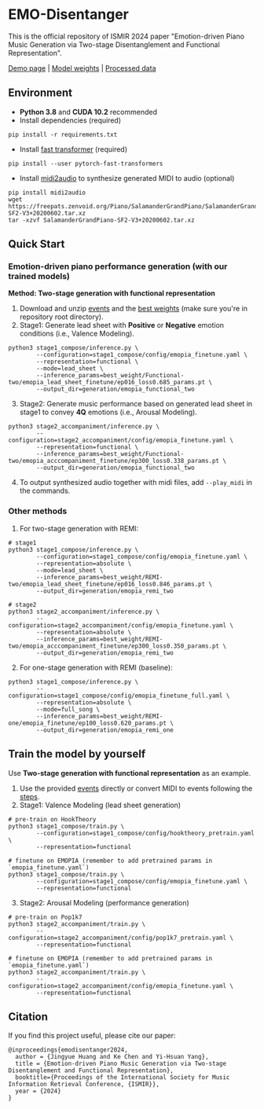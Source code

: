 # EMO-Disentanger
This is the official repository of ISMIR 2024 paper "Emotion-driven Piano Music Generation via Two-stage Disentanglement and Functional Representation".

[Demo page](https://emo-disentanger.github.io/) | [Model weights](https://drive.google.com/file/d/1eQoWuO-VzxtX-ZncQIoi87rqqcyKWeKz/view?usp=drive_link) | [Processed data](https://drive.google.com/file/d/1U9V5htFjgS9Cj59nJCCssbA7IXfagzwb/view?usp=drive_link)

## Environment
* **Python 3.8** and **CUDA 10.2** recommended
* Install dependencies (required)
```angular2html
pip install -r requirements.txt
```

* Install [fast transformer](https://github.com/idiap/fast-transformers) (required)
```
pip install --user pytorch-fast-transformers
```

* Install [midi2audio](https://github.com/bzamecnik/midi2audio) to synthesize generated MIDI to audio (optional)
```
pip install midi2audio
wget https://freepats.zenvoid.org/Piano/SalamanderGrandPiano/SalamanderGrandPiano-SF2-V3+20200602.tar.xz
tar -xzvf SalamanderGrandPiano-SF2-V3+20200602.tar.xz
```

## Quick Start

### Emotion-driven piano performance generation (with our trained models)
**Method: Two-stage generation with functional representation**
1. Download and unzip [events](https://drive.google.com/file/d/1qvJfcXOftdKk3Bd0Lo1SaCsTltT_M3tu/view?usp=drive_link) and the [best weights](https://drive.google.com/file/d/1eQoWuO-VzxtX-ZncQIoi87rqqcyKWeKz/view?usp=drive_link) (make sure you're in repository root directory).
2. Stage1: Generate lead sheet with **Positive** or **Negative** emotion conditions (i.e., Valence Modeling).
```angular2html
python3 stage1_compose/inference.py \
        --configuration=stage1_compose/config/emopia_finetune.yaml \
        --representation=functional \
        --mode=lead_sheet \
        --inference_params=best_weight/Functional-two/emopia_lead_sheet_finetune/ep016_loss0.685_params.pt \
        --output_dir=generation/emopia_functional_two
```
3. Stage2: Generate music performance based on generated lead sheet in stage1 to convey **4Q** emotions (i.e., Arousal Modeling).
```angular2html
python3 stage2_accompaniment/inference.py \
        --configuration=stage2_accompaniment/config/emopia_finetune.yaml \
        --representation=functional \
        --inference_params=best_weight/Functional-two/emopia_acccompaniment_finetune/ep300_loss0.338_params.pt \
        --output_dir=generation/emopia_functional_two
```
4. To output synthesized audio together with midi files, add `--play_midi` in the commands.

### Other methods

1. For two-stage generation with REMI:
```angular2html
# stage1
python3 stage1_compose/inference.py \
        --configuration=stage1_compose/config/emopia_finetune.yaml \
        --representation=absolute \
        --mode=lead_sheet \
        --inference_params=best_weight/REMI-two/emopia_lead_sheet_finetune/ep016_loss0.846_params.pt \
        --output_dir=generation/emopia_remi_two

# stage2
python3 stage2_accompaniment/inference.py \
        --configuration=stage2_accompaniment/config/emopia_finetune.yaml \
        --representation=absolute \
        --inference_params=best_weight/REMI-two/emopia_acccompaniment_finetune/ep300_loss0.350_params.pt \
        --output_dir=generation/emopia_remi_two
```
2. For one-stage generation with REMI (baseline):
```angular2html
python3 stage1_compose/inference.py \
        --configuration=stage1_compose/config/emopia_finetune_full.yaml \
        --representation=absolute \
        --mode=full_song \
        --inference_params=best_weight/REMI-one/emopia_finetune/ep100_loss0.620_params.pt \
        --output_dir=generation/emopia_remi_one
```

## Train the model by yourself
Use **Two-stage generation with functional representation** as an example.
1. Use the provided [events](https://drive.google.com/file/d/1qvJfcXOftdKk3Bd0Lo1SaCsTltT_M3tu/view?usp=drive_link) directly or convert MIDI to events following the [steps](https://github.com/Yuer867/EMO-Disentanger/tree/main/representations#readme).
2. Stage1: Valence Modeling (lead sheet generation)
```angular2html
# pre-train on HookTheory
python3 stage1_compose/train.py \
        --configuration=stage1_compose/config/hooktheory_pretrain.yaml \
        --representation=functional

# finetune on EMOPIA (remember to add pretrained params in `emopia_finetune.yaml`)
python3 stage1_compose/train.py \
        --configuration=stage1_compose/config/emopia_finetune.yaml \
        --representation=functional
```
3. Stage2: Arousal Modeling (performance generation)
```angular2html
# pre-train on Pop1k7
python3 stage2_accompaniment/train.py \
        --configuration=stage2_accompaniment/config/pop1k7_pretrain.yaml \
        --representation=functional 

# finetune on EMOPIA (remember to add pretrained params in `emopia_finetune.yaml`)
python3 stage2_accompaniment/train.py \
        --configuration=stage2_accompaniment/config/emopia_finetune.yaml \
        --representation=functional
```

## Citation
If you find this project useful, please cite our paper:
```
@inproceedings{emodisentanger2024,
  author = {Jingyue Huang and Ke Chen and Yi-Hsuan Yang},
  title = {Emotion-driven Piano Music Generation via Two-stage Disentanglement and Functional Representation},
  booktitle={Proceedings of the International Society for Music Information Retrieval Conference, {ISMIR}},
  year = {2024}
}
```

